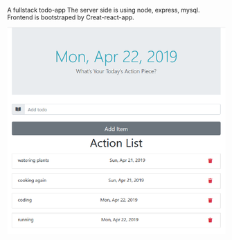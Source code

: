 


A fullstack todo-app The server side is using node, express, mysql. Frontend is bootstraped by Creat-react-app.

 <div align="center">
     <img src="./Capture.png" width="700px"</img> 
 </div>


 

